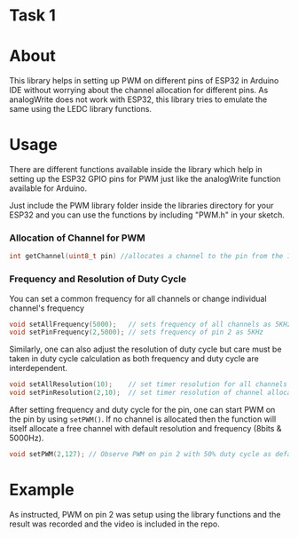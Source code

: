 # Task 1

# About
This library helps in setting up PWM on different pins of ESP32 in Arduino IDE without worrying about the channel allocation for different pins. As analogWrite does not work with ESP32, this library tries to emulate the same using the LEDC library functions.

# Usage
There are different functions available inside the library which help in setting up the ESP32 GPIO pins for PWM just like the analogWrite function available for Arduino. 

Just include the PWM library folder inside the libraries directory for your ESP32 and you can use the functions by including "PWM.h" in your sketch.

### Allocation of Channel for PWM 
```cpp
int getChannel(uint8_t pin) //allocates a channel to the pin from the 16 available channels in ESP32 and returns the channel number
```
### Frequency and Resolution of Duty Cycle
You can set a common frequency for all channels or change individual channel's frequency
```cpp
void setAllFrequency(5000);   // sets frequency of all channels as 5KHz
void setPinFrequency(2,5000); // sets frequency of pin 2 as 5KHz
```
Similarly, one can also adjust the resolution of duty cycle but care must be taken in duty cycle calculation as both frequency and duty cycle are interdependent.
```cpp
void setAllResolution(10);    // set timer resolution for all channels to be of 10 bits
void setPinResolution(2,10);  // set timer resolution of channel allocated to pin 2 to be of 10 bits
```
After setting frequency and duty cycle for the pin, one can start PWM on the pin by using `setPWM()`. If no channel is allocated then the function will itself allocate a free channel with default resolution and frequency (8bits & 5000Hz).
```cpp
void setPWM(2,127); // Observe PWM on pin 2 with 50% duty cycle as default resolution is 8 bits i.e 255 values
```
# Example
As instructed, PWM on pin 2 was setup using the library functions and the result was recorded and the video is included in the repo.
